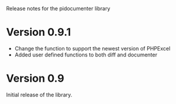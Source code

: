 Release notes for the pidocumenter library

# Version 0.9.1 #
  * Change the function to support the newest version of PHPExcel
  * Added user defined functions to both diff and documenter


# Version 0.9 #
Initial release of the library.